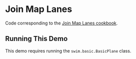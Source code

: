 # Join Map Lanes

Code corresponding to the [Join Map Lanes cookbook](https://swim.dev/tutorials/join-map-lanes/).

## Running This Demo

This demo requires running the `swim.basic.BasicPlane` class.
